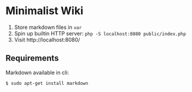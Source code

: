 # Minimalist Wiki

1. Store markdown files in `var`
2. Spin up builtin HTTP server: `php -S localhost:8080 public/index.php`
3. Visit http://localhost:8080/

## Requirements

Markdown available in cli:

    $ sudo apt-get install markdown
